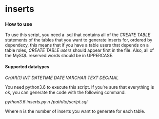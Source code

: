 # inserts

### How to use
To use this script, you need a .sql that contains all of the *CREATE TABLE*
statements of the tables that you want to generate inserts for, ordered by
dependecy, this means that if you have a table users that depends on a table
roles, *CREATE TABLE users* should appear first in the file.
Also, all of the MySQL reserved words should be in UPPERCASE.

#### Supported datatypes
*CHAR(1)*
*INT*
*DATETIME*
*DATE*
*VARCHAR*
*TEXT*
*DECIMAL*

You need python3.6 to execute this script.
If you're sure that everything is ok, you can generate the code with the
following command.

*python3.6 inserts.py n /path/to/script.sql*

Where n is the number of inserts you want to generate for each table.

